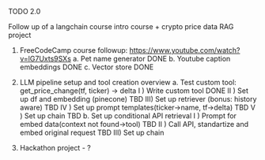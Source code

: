 TODO 2.0

Follow up of a langchain course intro course + crypto price data RAG project

1) FreeCodeCamp course followup:  https://www.youtube.com/watch?v=lG7Uxts9SXs
 a. Pet name generator                                  DONE
 b. Youtube caption embeddings                          DONE
 c. Vector store                                        DONE

2) LLM pipeline setup and tool creation overview
 a. Test custom tool: get_price_change(tf, ticker) -> delta 
  I  ) Write custom tool                                DONE
  II ) Set up df and  embedding (pinecone)              TBD
  III) Set up retriever (bonus: history aware)          TBD
  IV ) Set up prompt templates(ticker->name, tf->delta) TBD
  V  ) Set up chain                                     TBD
 b. Set up conditional API retrieval
  I  ) Prompt for embed data(context not found->tool)   TBD
  II ) Call API, standartize and embed original request TBD
  III) Set up chain

3) Hackathon project - ?
